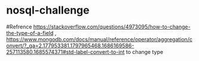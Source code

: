 # nosql-challenge
#Refrence https://stackoverflow.com/questions/4973095/how-to-change-the-type-of-a-field , https://www.mongodb.com/docs/manual/reference/operator/aggregation/convert/?_ga=2.177953381.1797965468.1686169586-257113580.1685574371#std-label-convert-to-int to change type